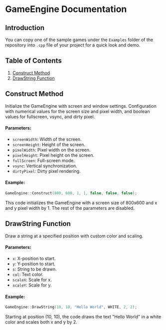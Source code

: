 # GameEngine Documentation

## Introduction

You can copy one of the sample games under the `Examples` folder of the repository into `.cpp` file of your project for a quick look and demo.

## Table of Contents

1. [Construct Method](#construct-method)
2. [DrawString Function](#drawstring-function)

## Construct Method

Initialize the GameEngine with screen and window settings. Configuration with numerical values for the screen size and pixel width, and boolean values for fullscreen, vsync, and dirty pixel.

#### Parameters:

- `screenWidth`: Width of the screen.
- `screenHeight`: Height of the screen.
- `pixelWidth`: Pixel width on the screen.
- `pixelHeight`: Pixel height on the screen.
- `fullScreen`: Full-screen mode.
- `vsync`: Vertical synchronization.
- `dirtyPixel`: Dirty pixel rendering.

#### Example:
```cpp
GameEngine::Construct(800, 600, 1, 1, false, false, false);
```
This code initializes the GameEngine with a screen size of 800x600 and x and y pixel width by 1. The rest of the parameters are disabled.

## DrawString Function

Draw a string at a specified position with custom color and scaling.

#### Parameters:

- `x`: X-position to start.
- `y`: Y-position to start.
- `s`: String to be drawn.
- `col`: Text color.
- `scaleX`: Scale for x. 
- `scaleY`: Scale for y. 

#### Example:
```cpp
GameEngine::DrawString(10, 10, "Hello World", WHITE, 2, 2);
```
Starting at position (10, 10), the code draws the text "Hello World" in a white color and scales both x and y by 2.
